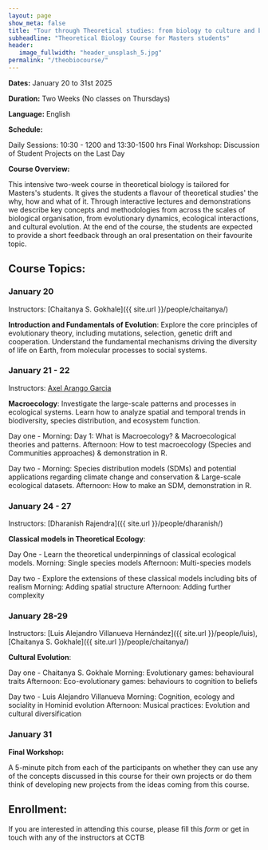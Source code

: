 ```yaml
---
layout: page
show_meta: false
title: "Tour through Theoretical studies: from biology to culture and back"
subheadline: "Theoretical Biology Course for Masters students"
header:
   image_fullwidth: "header_unsplash_5.jpg"
permalink: "/theobiocourse/"
---
```




**Dates:** January 20 to 31st 2025

**Duration:** Two Weeks (No classes on Thursdays)

**Language:** English

**Schedule:**

Daily Sessions:  10:30 - 1200 and 13:30-1500 hrs
Final Workshop: Discussion of Student Projects on the Last Day

**Course Overview:**

This intensive two-week course in theoretical biology is tailored for Masters's students. 
It gives the students a flavour of theoretical studies' the why, how and what of it. 
Through interactive lectures and demonstrations we describe key concepts and methodologies from across the scales of biological organisation, from evolutionary dynamics, ecological interactions, and cultural evolution.
At the end of the course, the students are expected to provide a short feedback through an oral presentation on their favourite topic.

## Course Topics:

### January 20

Instructors: [Chaitanya S. Gokhale]({{ site.url }}/people/chaitanya/)

**Introduction and Fundamentals of Evolution**: Explore the core principles of evolutionary theory, including mutations, selection, genetic drift and cooperation. Understand the fundamental mechanisms driving the diversity of life on Earth, from molecular processes to social systems.

### January 21 - 22

Instructors: [Axel Arango Garcia](https://axelarango.github.io)

**Macroecology**: Investigate the large-scale patterns and processes in ecological systems. Learn how to analyze spatial and temporal trends in biodiversity, species distribution, and ecosystem function.

Day one - 
	Morning: Day 1: What is Macroecology? & Macroecological theories and patterns. 
	Afternoon: How to test macroecology (Species and Communities approaches) & demonstration in R.
	
Day two - 
	Morning: Species distribution models (SDMs) and potential applications regarding climate change and conservation & Large-scale ecological datasets. 
	Afternoon: How to make an SDM, demonstration in R.

### January 24 - 27

Instructors: [Dharanish Rajendra]({{ site.url }}/people/dharanish/)

**Classical models in Theoretical Ecology**: 

Day One - 
	Learn the theoretical underpinnings of classical ecological models. 
	Morning: Single species models
	Afternoon: Multi-species models

Day two - 
	Explore the extensions of these classical models including bits of realism 
	Morning: Adding spatial structure
	Afternoon: Adding further complexity

### January 28-29

Instructors: [Luis Alejandro Villanueva Hernández]({{ site.url }}/people/luis), [Chaitanya S. Gokhale]({{ site.url }}/people/chaitanya/)

**Cultural Evolution**: 

Day one - Chaitanya S. Gokhale
	Morning: Evolutionary games: behavioural traits
	Afternoon: Eco-evolutionary games: behaviours to cognition to beliefs
			
Day two - Luis Alejandro Villanueva
	Morning: Cognition, ecology and sociality in Hominid evolution
	Afternoon: Musical practices: Evolution and cultural diversification


### January 31

**Final Workshop:**

A 5-minute pitch from each of the participants on whether they can use any of the concepts discussed in this course for their own projects or do them think of developing new projects from the ideas coming from this course.


## Enrollment:

If you are interested in attending this course, please fill this *form* or get in touch with any of the instructors at CCTB









